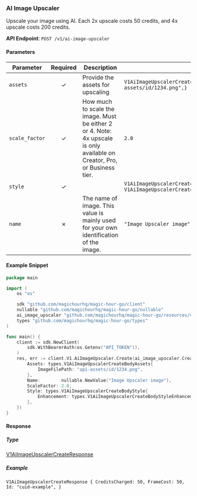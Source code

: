 
### AI Image Upscaler <a name="create"></a>

Upscale your image using AI. Each 2x upscale costs 50 credits, and 4x upscale costs 200 credits.

**API Endpoint**: `POST /v1/ai-image-upscaler`

#### Parameters

| Parameter | Required | Description | Example |
|-----------|:--------:|-------------|--------|
| `assets` | ✓ | Provide the assets for upscaling | `V1AiImageUpscalerCreateBodyAssets {ImageFilePath: "api-assets/id/1234.png",}` |
| `scale_factor` | ✓ | How much to scale the image. Must be either 2 or 4.              Note: 4x upscale is only available on Creator, Pro, or Business tier. | `2.0` |
| `style` | ✓ |  | `V1AiImageUpscalerCreateBodyStyle {Enhancement: V1AiImageUpscalerCreateBodyStyleEnhancementEnumBalanced,}` |
| `name` | ✗ | The name of image. This value is mainly used for your own identification of the image. | `"Image Upscaler image"` |

#### Example Snippet

```go
package main

import (
	os "os"

	sdk "github.com/magichourhq/magic-hour-go/client"
	nullable "github.com/magichourhq/magic-hour-go/nullable"
	ai_image_upscaler "github.com/magichourhq/magic-hour-go/resources/v1/ai_image_upscaler"
	types "github.com/magichourhq/magic-hour-go/types"
)

func main() {
	client := sdk.NewClient(
		sdk.WithBearerAuth(os.Getenv("API_TOKEN")),
	)
	res, err := client.V1.AiImageUpscaler.Create(ai_image_upscaler.CreateRequest{
		Assets: types.V1AiImageUpscalerCreateBodyAssets{
			ImageFilePath: "api-assets/id/1234.png",
		},
		Name:        nullable.NewValue("Image Upscaler image"),
		ScaleFactor: 2.0,
		Style: types.V1AiImageUpscalerCreateBodyStyle{
			Enhancement: types.V1AiImageUpscalerCreateBodyStyleEnhancementEnumBalanced,
		},
	})
}

```

#### Response

##### Type
[V1AiImageUpscalerCreateResponse](/types/v1_ai_image_upscaler_create_response.go)

##### Example
`V1AiImageUpscalerCreateResponse {
CreditsCharged: 50,
FrameCost: 50,
Id: "cuid-example",
}`
